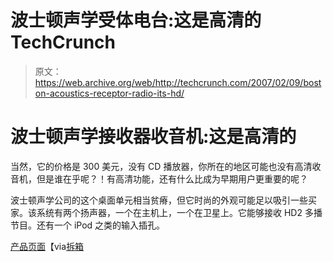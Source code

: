 # 波士顿声学受体电台:这是高清的 TechCrunch

> 原文：<https://web.archive.org/web/http://techcrunch.com/2007/02/09/boston-acoustics-receptor-radio-its-hd/>

# 波士顿声学接收器收音机:这是高清的

当然，它的价格是 300 美元，没有 CD 播放器，你所在的地区可能也没有高清收音机，但是谁在乎呢？！有高清功能，还有什么比成为早期用户更重要的呢？

波士顿声学公司的这个桌面单元相当贫瘠，但它时尚的外观可能足以吸引一些买家。该系统有两个扬声器，一个在主机上，一个在卫星上。它能够接收 HD2 多播节目。还有一个 iPod 之类的输入插孔。

[产品页面](https://web.archive.org/web/20210412223827/http://click.linksynergy.com/fs-bin/click?id=Ld24lBPp7Kw&offerid=115126.548109446&type=10&subid=)【via[拆箱](https://web.archive.org/web/20210412223827/http://www.uncrate.com/men/gear/home-audio-speakers/boston-acoustics-receptor-radio-hd-009205.php)